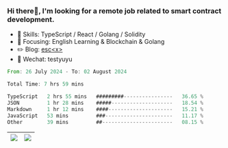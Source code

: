 ### Hi there👋, I'm looking for a remote job related to smart contract development.


- 🔨 Skills: TypeScript / React / Golang / Solidity
- 🎯 Focusing: English Learning & Blockchain & Golang
- ✏️ Blog: [esc\<x\>](https://escx.github.io)
- 💬 Wechat: testyuyu


<!--START_SECTION:waka-->

```rust
From: 26 July 2024 - To: 02 August 2024

Total Time: 7 hrs 59 mins

TypeScript   2 hrs 55 mins   #########----------------   36.65 %
JSON         1 hr 28 mins    #####--------------------   18.54 %
Markdown     1 hr 12 mins    ####---------------------   15.21 %
JavaScript   53 mins         ###----------------------   11.17 %
Other        39 mins         ##-----------------------   08.15 %
```

<!--END_SECTION:waka-->


| <img align="center" src="https://github-readme-stats.vercel.app/api/?username=escX&show_icons=true&theme=buefy&hide_border=true&card_width=500" /> | <img align="center" src="https://github-readme-stats.vercel.app/api/top-langs/?username=escX&layout=compact&theme=buefy&hide_border=true&card_width=500" /> |
| ------------- | ------------- |
